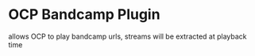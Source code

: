 # OCP Bandcamp Plugin

allows OCP to play bandcamp urls, streams will be extracted at playback time
